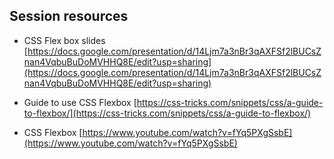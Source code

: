 ## Session resources

- CSS Flex box slides
[https://docs.google.com/presentation/d/14Ljm7a3nBr3qAXFSf2lBUCsZnan4VqbuBuDoMVHHQ8E/edit?usp=sharing](https://docs.google.com/presentation/d/14Ljm7a3nBr3qAXFSf2lBUCsZnan4VqbuBuDoMVHHQ8E/edit?usp=sharing)

- Guide to use CSS Flexbox
[https://css-tricks.com/snippets/css/a-guide-to-flexbox/](https://css-tricks.com/snippets/css/a-guide-to-flexbox/)

- CSS Flexbox
[https://www.youtube.com/watch?v=fYq5PXgSsbE](https://www.youtube.com/watch?v=fYq5PXgSsbE)